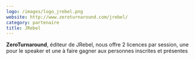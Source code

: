 ```yaml
---
logo: /images/logo_jrebel.png
website: http://www.zeroturnaround.com/jrebel/
category: partenaire
title: JRebel
---
```


**ZeroTurnaround**, éditeur de JRebel, nous offre 2 licences par session, une pour le speaker et une à faire gagner aux personnes inscrites et présentes